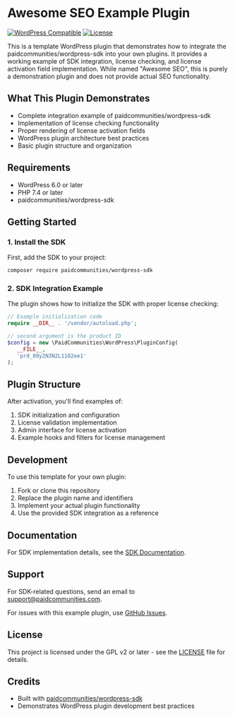 # Awesome SEO Example Plugin

[![WordPress Compatible](https://img.shields.io/badge/WordPress-6.0%2B-blue.svg)](https://wordpress.org)
[![License](https://img.shields.io/badge/license-GPL--2.0%2B-red.svg)](https://www.gnu.org/licenses/gpl-2.0.html)

This is a template WordPress plugin that demonstrates how to integrate the paidcommunities/wordpress-sdk into your own plugins. It provides a working example of SDK integration, license checking, and license activation field implementation. While named "Awesome SEO", this is purely a demonstration plugin and does not provide actual SEO functionality.

## What This Plugin Demonstrates

- Complete integration example of paidcommunities/wordpress-sdk
- Implementation of license checking functionality
- Proper rendering of license activation fields
- WordPress plugin architecture best practices
- Basic plugin structure and organization

## Requirements

- WordPress 6.0 or later
- PHP 7.4 or later
- paidcommunities/wordpress-sdk

## Getting Started

### 1. Install the SDK

First, add the SDK to your project:

```bash
composer require paidcommunities/wordpress-sdk
```

### 2. SDK Integration Example

The plugin shows how to initialize the SDK with proper license checking:

```php
// Example initialization code
require __DIR__ . '/vendor/autoload.php';

// second argument is the product ID
$config = new \PaidCommunities\WordPress\PluginConfig(
   __FILE__,
   'prd_80y2N3N2L11O2ee1'
);
```

## Plugin Structure

After activation, you'll find examples of:

1. SDK initialization and configuration
2. License validation implementation
3. Admin interface for license activation
4. Example hooks and filters for license management

## Development

To use this template for your own plugin:

1. Fork or clone this repository
2. Replace the plugin name and identifiers
3. Implement your actual plugin functionality
4. Use the provided SDK integration as a reference

## Documentation

For SDK implementation details, see the [SDK Documentation](https://paidcommunities.com/documentation/sdks/wordpress-sdk).

## Support

For SDK-related questions, send an email to support@paidcommunities.com.

For issues with this example plugin, use [GitHub Issues](https://github.com/paidcommunities/awesome-seo/issues).

## License

This project is licensed under the GPL v2 or later - see the [LICENSE](LICENSE) file for details.

## Credits

- Built with [paidcommunities/wordpress-sdk](https://github.com/paidcommunities/wordpress-sdk)
- Demonstrates WordPress plugin development best practices